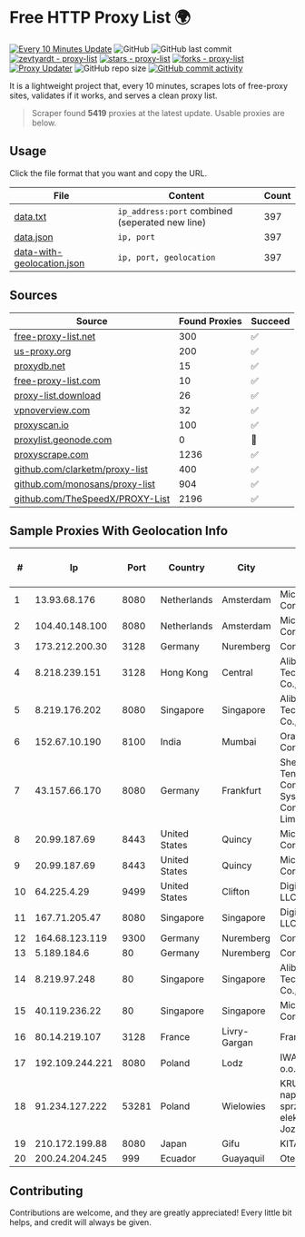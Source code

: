 
# Free HTTP Proxy List 🌍

[![Every 10 Minutes Update](https://github.com/mertguvencli/http-proxy-list/actions/workflows/main.yml/badge.svg?branch=main)](https://github.com/mertguvencli/http-proxy-list/actions/workflows/main.yml)
![GitHub](https://img.shields.io/github/license/mertguvencli/http-proxy-list)
![GitHub last commit](https://img.shields.io/github/last-commit/mertguvencli/http-proxy-list)
[![zevtyardt - proxy-list](https://img.shields.io/static/v1?label=zevtyardt&message=proxy-list&color=blue&logo=github)](https://github.com/zevtyardt/proxy-list "Go to GitHub repo")
[![stars - proxy-list](https://img.shields.io/github/stars/zevtyardt/proxy-list?style=social)](https://github.com/zevtyardt/proxy-list)
[![forks - proxy-list](https://img.shields.io/github/forks/zevtyardt/proxy-list?style=social)](https://github.com/zevtyardt/proxy-list)
[![Proxy Updater](https://github.com/zevtyardt/proxy-list/workflows/Proxy%20Updater/badge.svg)](https://github.com/zevtyardt/proxy-list/actions?query=workflow:"Proxy+Updater")
![GitHub repo size](https://img.shields.io/github/repo-size/zevtyardt/proxy-list)
[![GitHub commit activity](https://img.shields.io/github/commit-activity/m/zevtyardt/proxy-list?logo=commits)](https://github.com/zevtyardt/proxy-list/commits/main)

It is a lightweight project that, every 10 minutes, scrapes lots of free-proxy sites, validates if it works, and serves a clean proxy list.

> Scraper found **5419** proxies at the latest update. Usable proxies are below.

## Usage

Click the file format that you want and copy the URL.

|File|Content|Count|
|----|-------|-----|
|[data.txt](https://raw.githubusercontent.com/mertguvencli/http-proxy-list/main/proxy-list/data.txt)|`ip_address:port` combined (seperated new line)|397|
|[data.json](https://raw.githubusercontent.com/mertguvencli/http-proxy-list/main/proxy-list/data.json)|`ip, port`|397|
|[data-with-geolocation.json](https://raw.githubusercontent.com/mertguvencli/http-proxy-list/main/proxy-list/data-with-geolocation.json)|`ip, port, geolocation`|397|

## Sources

|Source|Found Proxies|Succeed|
|------|-------------|-------|
|[free-proxy-list.net](https://free-proxy-list.net)|300|✅|
|[us-proxy.org](https://www.us-proxy.org)|200|✅|
|[proxydb.net](http://proxydb.net)|15|✅|
|[free-proxy-list.com](https://free-proxy-list.com/?page=&port=&type%5B%5D=http&type%5B%5D=https&up_time=0&search=Search)|10|✅|
|[proxy-list.download](https://www.proxy-list.download/HTTP)|26|✅|
|[vpnoverview.com](https://vpnoverview.com/privacy/anonymous-browsing/free-proxy-servers)|32|✅|
|[proxyscan.io](https://www.proxyscan.io)|100|✅|
|[proxylist.geonode.com](https://proxylist.geonode.com/api/proxy-list?limit=300&page=1&sort_by=lastChecked&sort_type=desc&protocols=http,https)|0|🚫|
|[proxyscrape.com](https://api.proxyscrape.com/v2/?request=displayproxies&protocol=http&timeout=10000&country=all&ssl=all&anonymity=all)|1236|✅|
|[github.com/clarketm/proxy-list](https://raw.githubusercontent.com/clarketm/proxy-list/master/proxy-list-raw.txt)|400|✅|
|[github.com/monosans/proxy-list](https://raw.githubusercontent.com/monosans/proxy-list/main/proxies/http.txt)|904|✅|
|[github.com/TheSpeedX/PROXY-List](https://raw.githubusercontent.com/TheSpeedX/PROXY-List/master/http.txt)|2196|✅|


## Sample Proxies With Geolocation Info

|#|Ip|Port|Country|City|Internet Service Provider|
|-|--|----|-------|----|-------------------------|
|1|13.93.68.176|8080|Netherlands|Amsterdam|Microsoft Corporation|
|2|104.40.148.100|8080|Netherlands|Amsterdam|Microsoft Corporation|
|3|173.212.200.30|3128|Germany|Nuremberg|Contabo GmbH|
|4|8.218.239.151|3128|Hong Kong|Central|Alibaba (US) Technology Co., Ltd.|
|5|8.219.176.202|8080|Singapore|Singapore|Alibaba (US) Technology Co., Ltd.|
|6|152.67.10.190|8100|India|Mumbai|Oracle Corporation|
|7|43.157.66.170|8080|Germany|Frankfurt|Shenzhen Tencent Computer Systems Company Limited|
|8|20.99.187.69|8443|United States|Quincy|Microsoft Corporation|
|9|20.99.187.69|8443|United States|Quincy|Microsoft Corporation|
|10|64.225.4.29|9499|United States|Clifton|DigitalOcean, LLC|
|11|167.71.205.47|8080|Singapore|Singapore|DigitalOcean, LLC|
|12|164.68.123.119|9300|Germany|Nuremberg|Contabo GmbH|
|13|5.189.184.6|80|Germany|Nuremberg|Contabo GmbH|
|14|8.219.97.248|80|Singapore|Singapore|Alibaba (US) Technology Co., Ltd.|
|15|40.119.236.22|80|Singapore|Singapore|Microsoft Corporation|
|16|80.14.219.107|3128|France|Livry-Gargan|France Telecom|
|17|192.109.244.221|8080|Poland|Lodz|IWACOM Sp. z o.o.|
|18|91.234.127.222|53281|Poland|Wielowies|KRUCZNET - naprawa sprzetu RTV i elektronicznego Jozef Kruczek|
|19|210.172.199.88|8080|Japan|Gifu|KITAGATA|
|20|200.24.204.245|999|Ecuador|Guayaquil|Otecel S.A|



## Contributing

Contributions are welcome, and they are greatly appreciated! Every
little bit helps, and credit will always be given.

